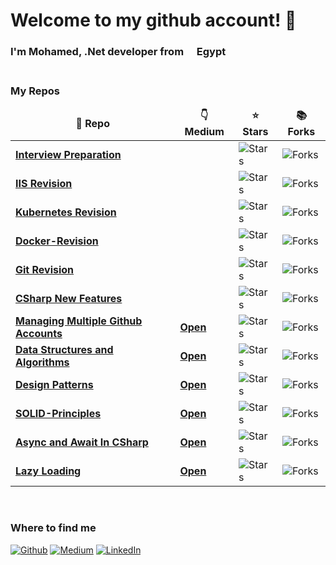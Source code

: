 <h1 > Welcome to my github account! 👋 </h1>


<h3>I'm Mohamed, .Net developer from <img src="https://flagicons.lipis.dev/flags/4x3/eg.svg" width="13"/> <b>Egypt</b>
<br>
<br>
<h3><b>My Repos</b></h3>
<table>
  <thead align="center">
    <tr border: none;>
      <td><b>🎁 Repo </b></td>
      <td><b>👇 Medium</b></td>
      <td><b>⭐ Stars</b></td>
      <td><b>📚 Forks</b></td>
    </tr>
  </thead>
  <tbody>
	  
   <tr>
      <td>
      <a href="https://github.com/MohamedHashish42/Interview-Preparation"><b>Interview Preparation</b></a>
      </td>
      <td>     
      </td>
      <td>
      <img alt="Stars" src="https://img.shields.io/github/stars/MohamedHashish42/Interview-Preparation?style=flat-square&labelColor=343b41"/>
      </td>
      <td>
      <img alt="Forks" src="https://img.shields.io/github/forks/MohamedHashish42/Interview-Preparation?style=flat-square&labelColor=343b41"/>
      </td>
   </tr>   
   <tr>
      <td>
      <a href="https://github.com/MohamedHashish42/IIS-Revision"><b>IIS Revision</b></a>
      </td>
      <td>     
      </td>
      <td>
      <img alt="Stars" src="https://img.shields.io/github/stars/MohamedHashish42/IIS-Revision?style=flat-square&labelColor=343b41"/>
      </td>
      <td>
      <img alt="Forks" src="https://img.shields.io/github/forks/MohamedHashish42/IIS-Revision?style=flat-square&labelColor=343b41"/>
      </td>
   </tr>
   <tr>
      <td>
      <a href="https://github.com/MohamedHashish42/Kubernetes-Revision"><b>Kubernetes Revision</b></a>
      </td>
      <td>     
      </td>
      <td>
      <img alt="Stars" src="https://img.shields.io/github/stars/MohamedHashish42/Kubernetes-Revision?style=flat-square&labelColor=343b41"/>
      </td>
      <td>
      <img alt="Forks" src="https://img.shields.io/github/forks/MohamedHashish42/Kubernetes-Revision?style=flat-square&labelColor=343b41"/>
      </td>
   </tr>
   <tr>
      <td>
      <a href="https://github.com/MohamedHashish42/Docker-Revision/"><b>Docker-Revision</b></a>
      </td>
      <td>     
      </td>
      <td>
      <img alt="Stars" src="https://img.shields.io/github/stars/MohamedHashish42/Docker-Revision?style=flat-square&labelColor=343b41"/>
      </td>
      <td>
      <img alt="Forks" src="https://img.shields.io/github/forks/MohamedHashish42/Docker-Revision?style=flat-square&labelColor=343b41"/>
      </td>
    </tr>     
    <tr>
      <td>
      <a href="https://github.com/MohamedHashish42/Git-Revision"><b>Git Revision</b></a>
      </td>
       <td></td>
      <td>
      <img alt="Stars" src="https://img.shields.io/github/stars/MohamedHashish42/Git-Revision?style=flat-square&labelColor=343b41"/>
      </td>
      <td>
      <img alt="Forks" src="https://img.shields.io/github/forks/MohamedHashish42/Git-Revision?style=flat-square&labelColor=343b41"/>
      </td>
    </tr>
    <tr>
      <td>
      <a href="https://github.com/MohamedHashish42/CSharp-New-Features"><b>CSharp New Features</b></a></td>
       <td></td>
      <td>
      <img alt="Stars" src="https://img.shields.io/github/stars/MohamedHashish42/CSharp-New-Features?style=flat-square&labelColor=343b41"/>
      </td>
      <td>
      <img alt="Forks" src="https://img.shields.io/github/forks/MohamedHashish42/CSharp-New-Features?style=flat-square&labelColor=343b41"/>
      </td>
    </tr>
    <tr>
      <td>
      <a href="https://github.com/MohamedHashish42/Managing-Multiple-Github-Accounts"><b>Managing Multiple Github Accounts</b></a>
      </td>
      <td>
      <a href="https://medium.com/@mohamed.hashish42/managing-multiple-github-accounts-030f02b15ca7"><b>Open</b></a>
      </td>
      <td>
      <img alt="Stars" src="https://img.shields.io/github/stars/MohamedHashish42/Managing-Multiple-Github-Accounts?style=flat-square&labelColor=343b41"/>
      </td>
      <td>
      <img alt="Forks" src="https://img.shields.io/github/forks/MohamedHashish42/Managing-Multiple-Github-Accounts?style=flat-square&labelColor=343b41"/>
      </td>
    </tr>
    <tr>
      <td>
      <a href="https://github.com/MohamedHashish42/Data-Structures-And-Algorithms"><b>Data Structures and Algorithms</b></a>
      </td>
      <td>
      <a href="https://medium.com/@mohamed.hashish42/list/data-structures-and-algorithms-3f41c85b7a96"><b>Open</b></a>
      </td>
     <td>
     <img alt="Stars" src="https://img.shields.io/github/stars/MohamedHashish42/Data-Structures-And-Algorithms?style=flat-square&labelColor=343b41"/>
     </td>
      <td>
      <img alt="Forks" src="https://img.shields.io/github/forks/MohamedHashish42/Data-Structures-And-Algorithms?style=flat-square&labelColor=343b41"/>
      </td>
    </tr>
	  <tr>
      <td>
      <a href="https://github.com/MohamedHashish42/Design_Patterns"><b>Design Patterns</b></a>
      </td>
       <td>
        <a href="https://medium.com/@mohamed.hashish42/list/design-patterns-96a980c66913"><b>Open</b></a>
      </td>
      <td>
      <img alt="Stars" src="https://img.shields.io/github/stars/MohamedHashish42/Design_Patterns?style=flat-square&labelColor=343b41"/>
      </td>
      <td>
      <img alt="Forks" src="https://img.shields.io/github/forks/MohamedHashish42/Design_Patterns?style=flat-square&labelColor=343b41"/>
      </td>
    </tr>
    <tr>
      <td>
      <a href="https://github.com/MohamedHashish42/SOLID-Principles"><b>SOLID-Principles</b></a></td>
       <td>
       <a href="https://medium.com/@mohamed.hashish42/solid-principles-in-c-f5e25eda429b"><b>Open</b></a>
      </td>
      <td>
      <img alt="Stars" src="https://img.shields.io/github/stars/MohamedHashish42/SOLID-Principles?style=flat-square&labelColor=343b41"/>
      </td>
      <td>
      <img alt="Forks" src="https://img.shields.io/github/forks/MohamedHashish42/SOLID-Principles?style=flat-square&labelColor=343b41"/>
      </td>
    <tr>
      <td>
      <a href="https://github.com/MohamedHashish42/AsyncAndAwaitInCSharp"><b>Async and Await In CSharp</b></a>
      </td>
      <td>
      <a href="https://medium.com/@mohamed.hashish42/async-and-await-in-c-eabbccb0d30f"><b>Open</b></a>
      </td>
      <td>
      <img alt="Stars" src="https://img.shields.io/github/stars/MohamedHashish42/AsyncAndAwaitInCSharp?style=flat-square&labelColor=343b41"/>
      </td>
      <td>
      <img alt="Forks" src="https://img.shields.io/github/forks/MohamedHashish42/AsyncAndAwaitInCSharp?style=flat-square&labelColor=343b41"/>
      </td>
    </tr>
    <tr>
      <td>
      <a href="https://github.com/MohamedHashish42/LazyLoading"><b>Lazy Loading</b></a></td>
      <td>
      <a href="https://medium.com/@mohamed.hashish42/lazy-loading-in-entity-framework-3fddb2bbcc61"><b>Open</b>
      </a>
      <td>
        <img alt="Stars" src="https://img.shields.io/github/stars/MohamedHashish42/LazyLoading?style=flat-square&labelColor=343b41"/>
      </td>
      <td>
        <img alt="Forks" src="https://img.shields.io/github/forks/MohamedHashish42/LazyLoading?style=flat-square&labelColor=343b41"/>
      </td>
    </tr>

  </tbody>
</table>

<br>
<h3><b>Where to find me</b></h3>
<p>
<a href="https://github.com/MohamedHashish42" target="_blank"><img alt="Github" src="https://img.shields.io/badge/GitHub-%2312100E.svg?&style=for-the-badge&logo=Github&logoColor=white"></a> 
<a href="https://medium.com/@mohamed.hashish42/lists" target="_blank"><img alt="Medium" src="https://img.shields.io/badge/Medium-%2312100E.svg?&style=for-the-badge&logo=Medium&logoColor=white%22" /></a> 
 <a href="https://www.linkedin.com/in/mohamed-hashish-159158a2/" target="_blank"><img alt="LinkedIn" src="https://img.shields.io/badge/linkedin-%230077B5.svg?&style=for-the-badge&logo=linkedin&logoColor=white" /></a> 

</p>
